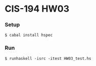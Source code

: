 CIS-194 HW03
===

### Setup

`$ cabal install hspec`

### Run

`$ runhaskell -isrc -itest HW03_test.hs`
